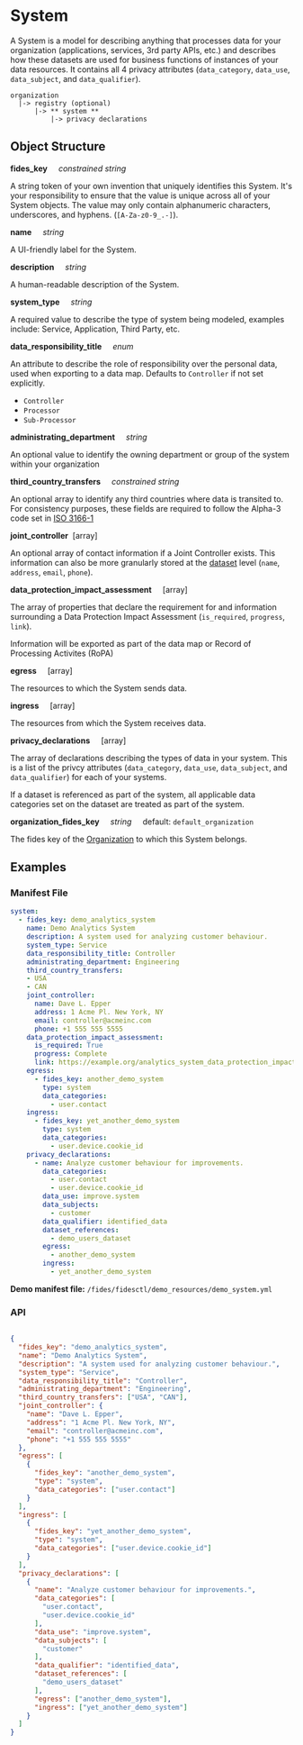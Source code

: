 # System

A System is a model for describing anything that processes data for your organization (applications, services, 3rd party APIs, etc.) and describes how these datasets are used for business functions of instances of your data resources. It contains all 4 privacy attributes (`data_category`, `data_use`, `data_subject`, and `data_qualifier`).

  ```
  organization
    |-> registry (optional)
        |-> ** system **
            |-> privacy declarations
  ```

## Object Structure

**fides_key**<span class="required"/>&nbsp;&nbsp;&nbsp;&nbsp;&nbsp;_constrained string_

A string token of your own invention that uniquely identifies this System. It's your responsibility to ensure that the value is unique across all of your System objects. The value may only contain alphanumeric characters, underscores, and hyphens. (`[A-Za-z0-9_.-]`).

**name**&nbsp;&nbsp;&nbsp;&nbsp;&nbsp;_string_

A UI-friendly label for the System.

**description**&nbsp;&nbsp;&nbsp;&nbsp;&nbsp;_string_

A human-readable description of the System.

**system_type**&nbsp;&nbsp;&nbsp;&nbsp;&nbsp;_string_

A required value to describe the type of system being modeled, examples include: Service, Application, Third Party, etc.

**data_responsibility_title**&nbsp;&nbsp;&nbsp;&nbsp;&nbsp;_enum_

An attribute to describe the role of responsibility over the personal data, used when exporting to a data map.
Defaults to `Controller` if not set explicitly.

* `Controller`
* `Processor`
* `Sub-Processor`

**administrating_department**&nbsp;&nbsp;&nbsp;&nbsp;&nbsp;_string_

An optional value to identify the owning department or group of the system within your organization

**third_country_transfers**&nbsp;&nbsp;&nbsp;&nbsp;&nbsp;_constrained string_

An optional array to identify any third countries where data is transited to. For consistency purposes, these fields are required to follow the Alpha-3 code set in [ISO 3166-1](https://en.wikipedia.org/wiki/ISO_3166-1_alpha-3)

**joint_controller**<span class="required"/>&nbsp;&nbsp;[array]

An optional array of contact information if a Joint Controller exists. This information can also be more granularly stored at the [dataset](../../resources/dataset/) level (`name`, `address`, `email`, `phone`).

**data_protection_impact_assessment**&nbsp;&nbsp;&nbsp;&nbsp;&nbsp;[array]&nbsp;&nbsp;&nbsp;&nbsp;&nbsp;

The array of properties that declare the requirement for and information surrounding a Data Protection Impact Assessment (`is_required`, `progress`, `link`).

Information will be exported as part of the data map or Record of Processing Activites (RoPA)

**egress**&nbsp;&nbsp;&nbsp;&nbsp;&nbsp;[array]&nbsp;&nbsp;&nbsp;&nbsp;&nbsp;

The resources to which the System sends data.

**ingress**&nbsp;&nbsp;&nbsp;&nbsp;&nbsp;[array]&nbsp;&nbsp;&nbsp;&nbsp;&nbsp;

The resources from which the System receives data.

**privacy_declarations**&nbsp;&nbsp;&nbsp;&nbsp;&nbsp;[array]&nbsp;&nbsp;&nbsp;&nbsp;&nbsp;

The array of declarations describing the types of data in your system. This is a list of the privcy attributes (`data_category`, `data_use`, `data_subject`, and `data_qualifier`) for each of your systems.

If a dataset is referenced as part of the system, all applicable data categories set on the dataset are treated as part of the system.

**organization_fides_key**&nbsp;&nbsp;&nbsp;&nbsp;&nbsp;_string_&nbsp;&nbsp;&nbsp;&nbsp;&nbsp;default: `default_organization`

The fides key of the [Organization](../../resources/organization/) to which this System belongs.

## Examples

### **Manifest File**

```yaml
system:
  - fides_key: demo_analytics_system
    name: Demo Analytics System
    description: A system used for analyzing customer behaviour.
    system_type: Service
    data_responsibility_title: Controller
    administrating_department: Engineering
    third_country_transfers:
    - USA
    - CAN
    joint_controller:
      name: Dave L. Epper
      address: 1 Acme Pl. New York, NY
      email: controller@acmeinc.com
      phone: +1 555 555 5555
    data_protection_impact_assessment:
      is_required: True
      progress: Complete
      link: https://example.org/analytics_system_data_protection_impact_assessment
    egress:
      - fides_key: another_demo_system
        type: system
        data_categories:
          - user.contact
    ingress:
      - fides_key: yet_another_demo_system
        type: system
        data_categories:
          - user.device.cookie_id
    privacy_declarations:
      - name: Analyze customer behaviour for improvements.
        data_categories:
          - user.contact
          - user.device.cookie_id
        data_use: improve.system
        data_subjects:
          - customer
        data_qualifier: identified_data
        dataset_references:
          - demo_users_dataset
        egress:
          - another_demo_system
        ingress:
          - yet_another_demo_system
```

**Demo manifest file:** `/fides/fidesctl/demo_resources/demo_system.yml`

### **API**

```json title="<code>POST /api/v1/system</code>"

{
  "fides_key": "demo_analytics_system",
  "name": "Demo Analytics System",
  "description": "A system used for analyzing customer behaviour.",
  "system_type": "Service",
  "data_responsibility_title": "Controller",
  "administrating_department": "Engineering",
  "third_country_transfers": ["USA", "CAN"],
  "joint_controller": {
    "name": "Dave L. Epper",
    "address": "1 Acme Pl. New York, NY",
    "email": "controller@acmeinc.com",
    "phone": "+1 555 555 5555"
  },
  "egress": [
    {
      "fides_key": "another_demo_system",
      "type": "system",
      "data_categories": ["user.contact"]
    }
  ],
  "ingress": [
    {
      "fides_key": "yet_another_demo_system",
      "type": "system",
      "data_categories": ["user.device.cookie_id"]
    }
  ],
  "privacy_declarations": [
    {
      "name": "Analyze customer behaviour for improvements.",
      "data_categories": [
        "user.contact",
        "user.device.cookie_id"
      ],
      "data_use": "improve.system",
      "data_subjects": [
        "customer"
      ],
      "data_qualifier": "identified_data",
      "dataset_references": [
        "demo_users_dataset"
      ],
      "egress": ["another_demo_system"],
      "ingress": ["yet_another_demo_system"]
    }
  ]
}
```
